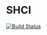 # SHCI

[![Build Status](https://travis-ci.org/jl2922/shci.svg?branch=master)](https://travis-ci.org/jl2922/shci)